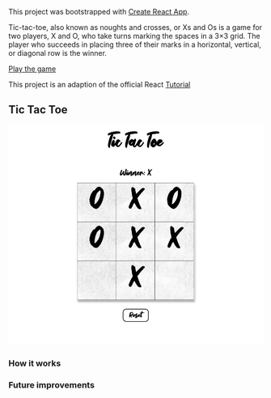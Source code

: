 This project was bootstrapped with [Create React App](https://github.com/facebook/create-react-app).

Tic-tac-toe, also known as noughts and crosses, or Xs and Os is a game for two players, X and O, who take turns marking the spaces in a 3×3 grid. The player who succeeds in placing three of their marks in a horizontal, vertical, or diagonal row is the winner.

[Play the game](http://tic-tac-toe-sk.surge.sh/)

This project is an adaption of the official React [Tutorial](https://reactjs.org/docs/create-a-new-react-app.html)

## Tic Tac Toe

<p align="center">
<img src="Screenshot_TTT.png" alt="screenshot" width="600"/>
</p>

### How it works

### Future improvements

